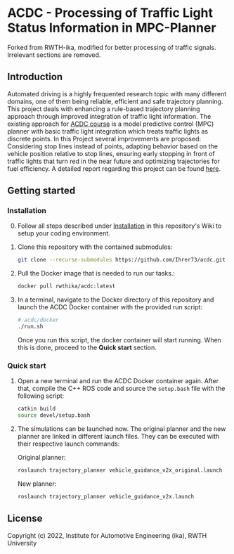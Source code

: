 # ACDC - Processing of Traffic Light Status Information in MPC-Planner
Forked from RWTH-ika, modified for better processing of traffic signals. Irrelevant sections are removed. 

## Introduction
Automated driving is a highly frequented research topic with many different domains, one of them being reliable, efficient and safe trajectory planning. This project deals with enhancing a rule-based trajectory planning approach through improved integration of traffic light information. The existing approach for [ACDC course](https://github.com/ika-rwth-aachen/acdc) is a model predictive control (MPC) planner with basic traffic light integration which treats traffic lights as discrete points. In this Project several improvements are proposed: Considering stop lines instead of points, adapting behavior based on the vehicle position relative to stop lines, ensuring early stopping in front of traffic lights that turn red in the near future and optimizing trajectories for fuel efficiency. A detailed report regarding this project can be found [here](https://github.com/ika-rwth-aachen/acdc-research-projects/blob/main/reports/10-Processing-of-Traffic-Light-Status-Information-in-MPC-Planner/2023-09_MA_Leong_Hubbertz/report_topic_10.ipynb).

## Getting started

### Installation
0. Follow all steps described under [Installation](https://github.com/ika-rwth-aachen/acdc/wiki#installations) in this repository's Wiki to setup your coding environment.

1. Clone this repository with the contained submodules:
    ```bash
    git clone --recurse-submodules https://github.com/Ihrer73/acdc.git
    ```

2. Pull the Docker image that is needed to run our tasks.:
    ```bash
    docker pull rwthika/acdc:latest
    ```

3. In a terminal, navigate to the Docker directory of this repository and launch the ACDC Docker container with the provided run script:
    ```bash
    # acdc/docker
    ./run.sh
    ```
    Once you run this script, the docker container will start running. When this is done, proceed to the **Quick start** section. 
    
### Quick start

1. Open a new terminal and run the ACDC Docker container again. After that, compile the C++ ROS code and source the `setup.bash` file with the following script:
    ```bash
    catkin build
    source devel/setup.bash
    ```
2. The simulations can be launched now. The original planner and the new planner are linked in different launch files. They can be executed with their respective launch commands:

   Original planner:
   ```bash
   roslaunch trajectory_planner vehicle_guidance_v2x_original.launch
   ```
   
   New planner:
   ```bash
   roslaunch trajectory_planner vehicle_guidance_v2x.launch
   ```
   
## License

Copyright (c) 2022, Institute for Automotive Engineering (ika), RWTH University
